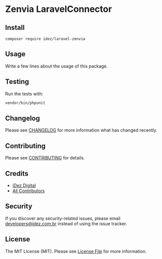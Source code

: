 # Zenvia LaravelConnector

## Install
`composer require idez/laravel-zenvia`

## Usage
Write a few lines about the usage of this package.

## Testing
Run the tests with:

``` bash
vendor/bin/phpunit
```

## Changelog
Please see [CHANGELOG](CHANGELOG.md) for more information what has changed recently.

## Contributing
Please see [CONTRIBUTING](CONTRIBUTING.md) for details.

## Credits

- [iDez Digital](https://github.com/idez)
- [All Contributors](https://github.com/idez/laravel-zenvia/contributors)

## Security
If you discover any security-related issues, please email developers@idez.com.br instead of using the issue tracker.

## License
The MIT License (MIT). Please see [License File](/LICENSE.md) for more information.